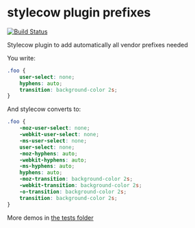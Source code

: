 stylecow plugin prefixes
========================

[![Build Status](https://travis-ci.org/stylecow/stylecow-plugin-prefixes.svg)](https://travis-ci.org/stylecow/stylecow-plugin-prefixes)

Stylecow plugin to add automatically all vendor prefixes needed

You write:

```css
.foo {
    user-select: none;
    hyphens: auto;
    transition: background-color 2s;
}
```

And stylecow converts to:

```css
.foo {
    -moz-user-select: none;
    -webkit-user-select: none;
    -ms-user-select: none;
    user-select: none;
    -moz-hyphens: auto;
    -webkit-hyphens: auto;
    -ms-hyphens: auto;
    hyphens: auto;
    -moz-transition: background-color 2s;
    -webkit-transition: background-color 2s;
    -o-transition: background-color 2s;
    transition: background-color 2s;
}
```

More demos in [the tests folder](https://github.com/stylecow/stylecow-plugin-prefixes/tree/master/tests/cases)
